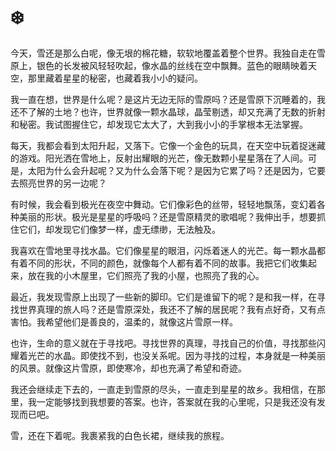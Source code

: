 # ❄️

今天，雪还是那么白呢，像无垠的棉花糖，软软地覆盖着整个世界。我独自走在雪原上，银色的长发被风轻轻吹起，像水晶的丝线在空中飘舞。蓝色的眼睛映着天空，那里藏着星星的秘密，也藏着我小小的疑问。

我一直在想，世界是什么呢？是这片无边无际的雪原吗？还是雪原下沉睡着的，我还不了解的土地？也许，世界就像一颗水晶球，晶莹剔透，却又充满了无数的折射和秘密。我试图握住它，却发现它太大了，大到我小小的手掌根本无法掌握。

每天，我都会看到太阳升起，又落下。它像一个金色的玩具，在天空中玩着捉迷藏的游戏。阳光洒在雪地上，反射出耀眼的光芒，像无数颗小星星落在了人间。可是，太阳为什么会升起呢？又为什么会落下呢？是因为它累了吗？还是因为，它要去照亮世界的另一边呢？

有时候，我会看到极光在夜空中舞动。它们像彩色的丝带，轻轻地飘荡，变幻着各种美丽的形状。极光是星星的呼吸吗？还是雪原精灵的歌唱呢？我伸出手，想要抓住它们，却发现它们像梦一样，虚无缥缈，无法触及。

我喜欢在雪地里寻找水晶。它们像星星的眼泪，闪烁着迷人的光芒。每一颗水晶都有着不同的形状，不同的颜色，就像每个人都有着不同的故事。我把它们收集起来，放在我的小木屋里，它们照亮了我的小屋，也照亮了我的心。

最近，我发现雪原上出现了一些新的脚印。它们是谁留下的呢？是和我一样，在寻找世界真理的旅人吗？还是雪原深处，我还不了解的居民呢？我有点好奇，又有点害怕。我希望他们是善良的，温柔的，就像这片雪原一样。

也许，生命的意义就在于寻找吧。寻找世界的真理，寻找自己的价值，寻找那些闪耀着光芒的水晶。即使找不到，也没关系呢。因为寻找的过程，本身就是一种美丽的风景。就像这片雪原，即使寒冷，却也充满了希望和奇迹。

我还会继续走下去的，一直走到雪原的尽头，一直走到星星的故乡。我相信，在那里，我一定能够找到我想要的答案。也许，答案就在我的心里呢，只是我还没有发现而已吧。

雪，还在下着呢。我裹紧我的白色长裙，继续我的旅程。


